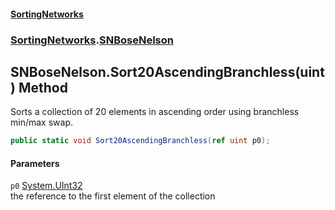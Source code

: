#### [SortingNetworks](./index.md 'index')
### [SortingNetworks](./SortingNetworks.md 'SortingNetworks').[SNBoseNelson](./SortingNetworks-SNBoseNelson.md 'SortingNetworks.SNBoseNelson')
## SNBoseNelson.Sort20AscendingBranchless(uint) Method
Sorts a collection of 20 elements in ascending order using branchless min/max swap.  
```csharp
public static void Sort20AscendingBranchless(ref uint p0);
```
#### Parameters
<a name='SortingNetworks-SNBoseNelson-Sort20AscendingBranchless(uint)-p0'></a>
`p0` [System.UInt32](https://docs.microsoft.com/en-us/dotnet/api/System.UInt32 'System.UInt32')  
the reference to the first element of the collection  
  
